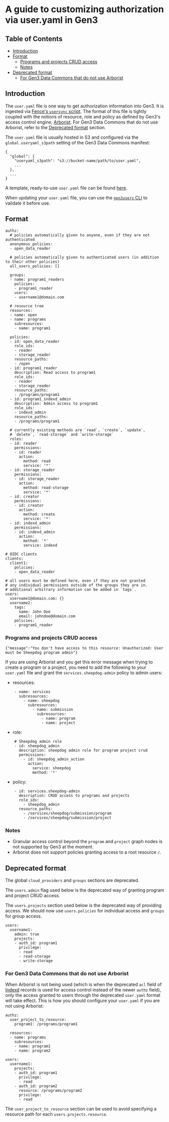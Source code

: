 # A guide to customizing authorization via user.yaml in Gen3

## Table of Contents

- [Introduction](#introduction)
- [Format](#format)
  - [Programs and projects CRUD access](#programs-and-projects-crud-access)
  - [Notes](#notes)
- [Deprecated format](#deprecated-format)
  - [For Gen3 Data Commons that do not use Arborist](#for-gen3-data-commons-that-do-not-use-arborist)

## Introduction

The `user.yaml` file is one way to get authorization information into Gen3. It is ingested via [Fence's `usersync` script](usersync.md). The format of this file is tightly coupled with the notions of resource, role and policy as defined by Gen3's access control engine, [Arborist](https://github.com/uc-cdis/arborist#arborist). For Gen3 Data Commons that do not use Arborist, refer to the [Deprecated format](#deprecated-format) section.

The `user.yaml` file is usually hosted in S3 and configured via the `global.useryaml_s3path` setting of the Gen3 Data Commons manifest:
```
{
  "global": {
    "useryaml_s3path": "s3://bucket-name/path/to/user.yaml",
    ...
  },
  ...
}
```

A template, ready-to-use `user.yaml` file can be found [here](base_user.yaml).

When updating your `user.yaml` file, you can use the [`gen3users` CLI](https://github.com/uc-cdis/gen3users#gen3users) to validate it before use.

## Format

```
authz:
  # policies automatically given to anyone, even if they are not authenticated
  anonymous_policies:
  - open_data_reader

  # policies automatically given to authenticated users (in addition to their other policies)
  all_users_policies: []

  groups:
  - name: program1_readers
    policies:
    - program1_reader
    users:
    - username1@domain.com

  # resource tree
  resources:
  - name: open
  - name: programs
    subresources:
    - name: program1

  policies:
  - id: open_data_reader
    role_ids:
    - reader
    - storage_reader
    resource_paths:
    - /open
  - id: program1_reader
    description: Read access to program1
    role_ids:
    - reader
    - storage_reader
    resource_paths:
    - /programs/program1
  - id: program1_indexd_admin
    description: Admin access to program1
    role_ids:
    - indexd_admin
    resource_paths:
    - /programs/program1

  # currently existing methods are `read`, `create`, `update`,
  # `delete`, `read-storage` and `write-storage`
  roles:
  - id: reader
    permissions:
    - id: reader
      action:
        method: read
        service: '*'
  - id: storage_reader
    permissions:
    - id: storage_reader
      action:
        method: read-storage
        service: '*'
  - id: creator
    permissions:
    - id: creator
      action:
        method: create
        service: '*'
  - id: indexd_admin
    permissions:
    - id: indexd_admin
      action:
        method: '*'
        service: indexd

# OIDC clients
clients:
  client1:
    policies:
    - open_data_reader

# all users must be defined here, even if they are not granted
# any individual permissions outside of the groups they are in.
# additional arbitrary information can be added in `tags`.
users:
  username1@domain.com: {}
  username2:
    tags:
      name: John Doe
      email: johndoe@domain.com
    policies:
    - program1_reader
```

### Programs and projects CRUD access

```
{"message":"You don't have access to this resource: Unauthorized: User must be Sheepdog program admin"}
```

If you are using Arborist and you get this error message when trying to create a program or a project, you need to add the following to your `user.yaml` file and grant the `services.sheepdog-admin` policy to admin users:

- resources:
```
    - name: services
      subresources:
        - name: sheepdog
          subresources:
            - name: submission
              subresources:
                - name: program
                - name: project
```

- role:
```
    # Sheepdog admin role
    - id: sheepdog_admin
      description: sheepdog admin role for program project crud
      permissions:
        - id: sheepdog_admin_action
          action:
            service: sheepdog
            method: '*'
```

- policy:
```
    - id: services.sheepdog-admin
      description: CRUD access to programs and projects
      role_ids:
        - sheepdog_admin
      resource_paths:
        - /services/sheepdog/submission/program
        - /services/sheepdog/submission/project
```

### Notes

- Granular access control beyond the `program` and `project` graph nodes is not supported by Gen3 at the moment.
- Arborist does not support policies granting access to a root resource `/`.

## Deprecated format

The global `cloud_providers` and `groups` sections are deprecated.

The `users.admin` flag used below is the deprecated way of granting program and project CRUD access.

The `users.projects` section used below is the deprecated way of providing access. We should now use `users.policies` for individual access and `groups` for group access.

```
users:
  username1:
    admin: true
    projects:
    - auth_id: program1
      privilege:
      - read
      - read-storage
      - write-storage
```

### For Gen3 Data Commons that do not use Arborist

When Arborist is not being used (which is when the deprecated `acl` field of [Indexd](https://github.com/uc-cdis/indexd) records is used for access control instead of the newer `authz` field), only the access granted to users through the deprecated `user.yaml` format will take effect. This is how you should configure your `user.yaml` if you are not using Arborist:

```
authz:
  user_project_to_resource:
    program1: /programs/program1

  resources:
  - name: programs
    subresources:
    - name: program1
    - name: program2
  
users:
  username1:
    projects:
    - auth_id: program1
      privilege:
      - read
    - auth_id: program2
      resource: /programs/program2
      privilege:
      - read
```

The `user_project_to_resource` section can be used to avoid specifying a resource path for each `users.projects.resource`.
